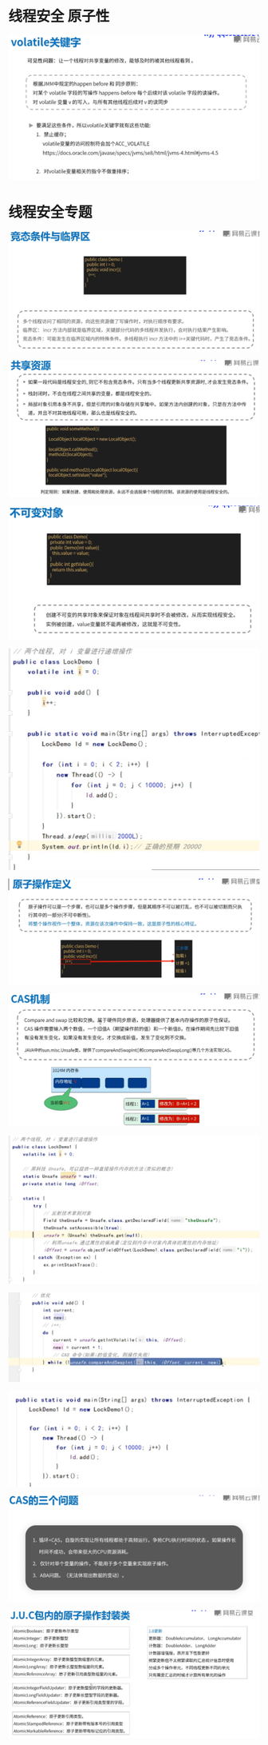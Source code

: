 #  线程安全 原子性 

![](media/15678243326880/15678245106220.jpg)


# 线程安全专题

![](media/15678243326880/15678257082496.jpg)


![](media/15678243326880/15678258640770.jpg)

![](media/15678243326880/15678259900796.jpg)


![](media/15678243326880/15678261287068.jpg)


![](media/15678243326880/15678264737329.jpg)



![](media/15678243326880/15678277749299.jpg)


![](media/15678243326880/15679150699872.jpg)

![](media/15678243326880/15679149088160.jpg)


![](media/15678243326880/15679152021521.jpg)

![](media/15678243326880/15678284177150.jpg)


![](media/15678243326880/15678284008042.jpg)


